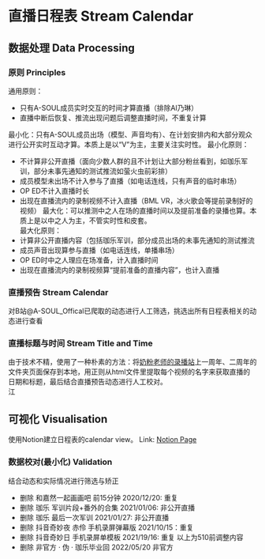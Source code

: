 # 直播日程表 Stream Calendar
## 数据处理 Data Processing
### 原则 Principles
通用原则：
- 只有A-SOUL成员实时交互的时间才算直播（排除AI乃琳）
- 直播中断后恢复、推流出现问题后调整直播时间，不重复计算

最小化：只有A-SOUL成员出场（模型、声音均有）、在计划安排内和大部分观众进行公开实时互动才算。本质上是以“V”为主，主要关注实时性。
最小化原则：
- 不计算非公开直播（面向少数人群的且不计划让大部分粉丝看到，如珈乐军训，部分未事先通知的测试推流如萤火虫前彩排）
- 成员模型未出场不计入参与了直播（如电话连线，只有声音的临时串场）
- OP ED不计入直播时长
- 出现在直播流内的录制视频不计入直播（BML VR，冰火歌会等提前录制好的视频）
最大化：可以推测中之人在场的直播时间以及提前准备的录播也算。本质上是以中之人为主，不管实时性和皮套。  
最大化原则：
- 计算非公开直播内容（包括珈乐军训，部分成员出场的未事先通知的测试推流
- 成员声音出现算参与直播（如电话连线，单播串场）
- OP ED时中之人理应在场准备，计入直播时间
- 出现在直播流内的录制视频算“提前准备的直播内容”，也计入直播
### 直播预告 Stream Calendar
对B站@A-SOUL_Offical已爬取的动态进行人工筛选，挑选出所有日程表相关的动态进行查看
### 直播标题与时间 Stream Title and Time
由于技术不精，使用了一种朴素的方法：将[奶粉老师的录播站](https://alist.ddindexs.com/)上一周年、二周年的文件夹页面保存到本地，用正则从html文件里提取每个视频的名字来获取直播的日期和标题，最后结合直播预告动态进行人工校对。  
江

## 可视化 Visualisation
使用Notion建立日程表的calendar view。
Link: [Notion Page](https://fluffy-textbook-181.notion.site/7453eae579bc42f5af7b997956737863?v=043a75da608647b4a5fd3be681501e86)
### 数据校对(最小化) Validation
结合动态和实际情况进行筛选与矫正
- 删除 和嘉然一起画画吧 前15分钟 2020/12/20: 重复
- 删除 珈乐 军训片段+番外的合集 2021/01/06: 非公开直播
- 删除 珈乐 最后一次军训 2021/01/27: 非公开直播
- 删除 抖音奇妙夜 赤伶 手机录屏弹幕版 2021/10/15：重复
- 删除 抖音奇妙日 手机录屏单模板 2021/19/16: 重复
以上为510前调整内容
- 删除 非官方 · 伪 · 珈乐毕业回 2022/05/20 非官方
